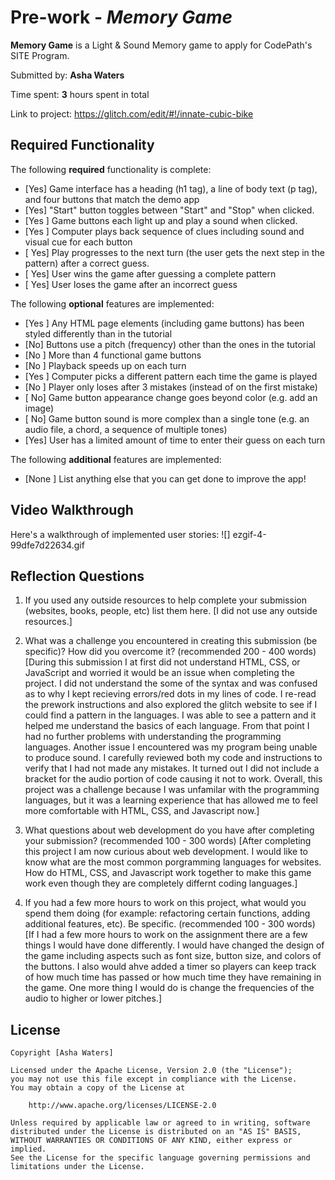 # Pre-work - *Memory Game*

**Memory Game** is a Light & Sound Memory game to apply for CodePath's SITE Program. 

Submitted by: **Asha Waters**

Time spent: **3** hours spent in total

Link to project: https://glitch.com/edit/#!/innate-cubic-bike

## Required Functionality

The following **required** functionality is complete:

* [Yes] Game interface has a heading (h1 tag), a line of body text (p tag), and four buttons that match the demo app
* [Yes] "Start" button toggles between "Start" and "Stop" when clicked. 
* [Yes ] Game buttons each light up and play a sound when clicked. 
* [Yes ] Computer plays back sequence of clues including sound and visual cue for each button
* [ Yes] Play progresses to the next turn (the user gets the next step in the pattern) after a correct guess. 
* [ Yes] User wins the game after guessing a complete pattern
* [ Yes] User loses the game after an incorrect guess

The following **optional** features are implemented:

* [Yes ] Any HTML page elements (including game buttons) has been styled differently than in the tutorial
* [No] Buttons use a pitch (frequency) other than the ones in the tutorial
* [No ] More than 4 functional game buttons
* [No ] Playback speeds up on each turn
* [Yes ] Computer picks a different pattern each time the game is played
* [No ] Player only loses after 3 mistakes (instead of on the first mistake)
* [ No] Game button appearance change goes beyond color (e.g. add an image)
* [ No] Game button sound is more complex than a single tone (e.g. an audio file, a chord, a sequence of multiple tones)
* [Yes] User has a limited amount of time to enter their guess on each turn

The following **additional** features are implemented:

- [None ] List anything else that you can get done to improve the app!

## Video Walkthrough

Here's a walkthrough of implemented user stories:
![] ezgif-4-99dfe7d22634.gif


## Reflection Questions
1. If you used any outside resources to help complete your submission (websites, books, people, etc) list them here. 
[I did not use any outside resources.]

2. What was a challenge you encountered in creating this submission (be specific)? How did you overcome it? (recommended 200 - 400 words) 
[During this submission I at first did not understand HTML, CSS, or JavaScript and worried it would be an issue when completing the project. I did not understand the some of the syntax and was confused as to why I kept recieving errors/red dots in my lines of code. I re-read the prework instructions and also explored the glitch website to see if I could find a pattern in the languages. I was able to see a pattern and it helped me understand the basics of each language. From that point I had no further problems with understanding the programming languages. Another issue I encountered was my program being unable to produce sound. I carefully reviewed both my code and instructions to verify that I had not made any mistakes. It turned out I did not include a bracket for the audio portion of code causing it not to work. Overall, this project was a challenge because I was unfamilar with the programming languages, but it was a learning experience that has allowed me to feel more comfortable with HTML, CSS, and Javascript now.]

3. What questions about web development do you have after completing your submission? (recommended 100 - 300 words) 
[After completing this project I am now curious about web development. I would like to know what are the most common porgramming languages for websites. How do HTML, CSS, and Javascript work together to make this game work even though they are completely differnt coding languages.]

4. If you had a few more hours to work on this project, what would you spend them doing (for example: refactoring certain functions, adding additional features, etc). Be specific. (recommended 100 - 300 words) 
[If I had a few more hours to work on the assignment there are a few things I would have done differently. I would have changed the design of the game including aspects such as font size, button size, and colors of the buttons. I also would ahve added a timer so players can keep track of how much time has passed or how much time they have remaining in the game. One more thing I would do is change the frequencies of the audio to higher or lower pitches.]



## License

    Copyright [Asha Waters]

    Licensed under the Apache License, Version 2.0 (the "License");
    you may not use this file except in compliance with the License.
    You may obtain a copy of the License at

        http://www.apache.org/licenses/LICENSE-2.0

    Unless required by applicable law or agreed to in writing, software
    distributed under the License is distributed on an "AS IS" BASIS,
    WITHOUT WARRANTIES OR CONDITIONS OF ANY KIND, either express or implied.
    See the License for the specific language governing permissions and
    limitations under the License.